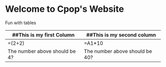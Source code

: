# Welcome to Cpop's Website

Fun with tables

##This is my first Column | ##This is my second column 
------------------------- | --------------------------
=(2+2) | =A1*10
The number above should be 4? | The number above should be 40?




